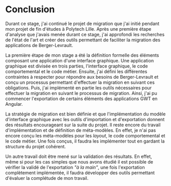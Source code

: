 # Conclusion

Durant ce stage, j'ai continué le projet de migration que j'ai initié pendant
    mon projet de fin d'études à Polytech Lille.
Après une première étape d'analyse que j'avais menée durant ce stage,
    j'ai approfondi les recherches de l'état de l'art et créer des outils permettant de faciliter la migration des applications de Berger-Levrault.

La première étape de mon stage a été la définition formelle des éléments composant une application d'une interface graphique.
Une application graphique est divisée en trois parties, l'interface graphique, le code comportemental et le code métier.
Ensuite, j'ai défini les différentes contraintes à respecter pour répondre aux besoins de Berger-Levrault
    et conçu un processus permettant d'effectuer la migration en suivant ces obligations.
Puis, j'ai implémenté en partie les outils nécessaires pour effectuer la migration
    en suivant le processus de migration.
Ainsi, j'ai pu commencer l'exportation de certains éléments des applications GWT en Angular.

La stratégie de migration est bien définie et que l'implémentation du modèle d'interface graphique avec les outils d'importation et d'exportation donnent des résultats encourageant sur la suite du projet.
Il reste encore du travail d'implémentation et de définition de méta-modèles.
En effet, je n'ai pas encore conçu les méta-modèles pour les _layout_, le code comportemental et le code métier.
Une fois conçus, il faudra les implémenter tout en gardant la structure du projet cohérent.

Un autre travail doit être mené sur la validation des résultats.
En effet, même si pour les cas simples que nous avons étudié il est possible de vérifier
    la validé de l'exportation _"à la main"_,
    une fois l'exportation complètement implémentée, il faudra développer des outils permettant d'évaluer la complétude de mon travail.